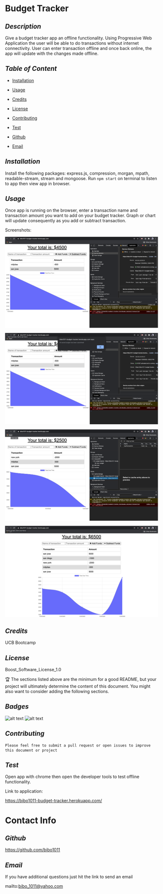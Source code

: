 # Budget Tracker
  ## *Description*
   
  Give a budget tracker app an offline functionality. Using Progressive Web Application the user will be able to do transactions without internet connectivity. User can enter transaction offline and once back online, the app will update with the changes made offline. 

  ## *Table of Content*
  
  * [Installation](#Installation)

  * [Usage](#Usage)

  * [Credits](#Credits)

  * [License](#License)

  * [Contributing](#Contributing)

  * [Test](#Test)

  * [Github](#Github)

  * [Email](#Email)


  ## *Installation*
   
  Install the following packages: express.js, compression, morgan, mpath, readable-stream, stream and mongoose. Run `npm start` on terminal to listen to app then view app in browser. 

  ## *Usage*
   
  Once app is running on the browser, enter a transaction name and transaction amount you want to add on your budget tracker. Graph or chart will update consequently as you add or subtract transaction.

  Screenshots:

  ![alt text](https://github.com/bibo1011/budget-tracker/raw/main/public/images/ch19ss1.png "budget tracker ss1")

  ![alt text](https://github.com/bibo1011/budget-tracker/raw/main/public/images/ch19ss2.png "budget tracker ss2")

  ![alt text](https://github.com/bibo1011/budget-tracker/raw/main/public/images/ch19ss3.png "budget tracker ss3")

  ![alt text](https://github.com/bibo1011/budget-tracker/raw/main/public/images/ch19ss4.png "budget tracker ss4")

  ## *Credits*
   
  UCB Bootcamp

  ## *License*
   
  Boost_Software_License_1.0

  🏆 The sections listed above are the minimum for a good README, but your project will ultimately determine the content of this document. You might also want to consider adding the following sections.

  ## *Badges*

  ![alt text](https://img.shields.io/badge/license-Boost_Software_License_1.0-blueviolet?style=for-the-badge&logo=appveyor "license badge")
  ![alt text](https://img.shields.io/badge/license-MIT_License-blueviolet?style=for-the-badge&logo=appveyor "license badge")


  ## *Contributing*
   
    Please feel free to submit a pull request or open issues to improve this document or project

  ## *Test*
   
  Open app with chrome then open the developer tools to test offline functionality.

  Link to application:

  https://bibo1011-budget-tracker.herokuapp.com/

  # Contact Info

  ## *Github*
   
  https://github.com/bibo1011

  ## *Email* 

   If you have additional questions just hit the link to send an email

  mailto:bibo_1011@yahoo.com
